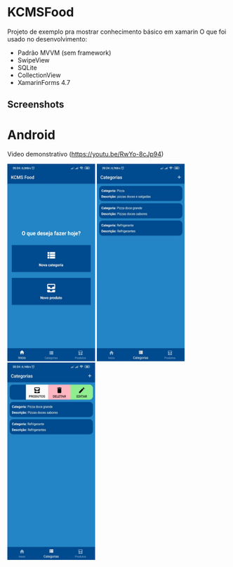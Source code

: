 # KCMSFood

Projeto de exemplo pra mostrar conhecimento básico em xamarin
O que foi usado no desenvolvimento:
- Padrão MVVM (sem framework)
- SwipeView
- SQLite
- CollectionView
- XamarinForms 4.7

## Screenshots

# Android
Video demonstrativo (https://youtu.be/RwYo-8cJp94)

<img src="https://github.com/brunoportess/KCMSFood.Mobile/blob/master/Screenshots/imagem01.jpeg?w=250" height="450" width="200">
<img src="https://github.com/brunoportess/KCMSFood.Mobile/blob/master/Screenshots/imagem02.jpeg?w=250" height="450" width="200">
<img src="https://github.com/brunoportess/KCMSFood.Mobile/blob/master/Screenshots/imagem03.jpeg?w=250" height="450" width="200">

